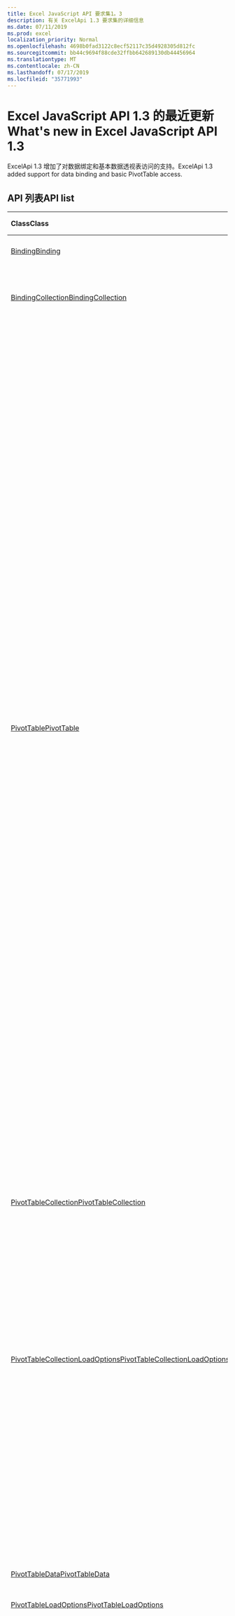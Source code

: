 ```yaml
---
title: Excel JavaScript API 要求集1。3
description: 有关 ExcelApi 1.3 要求集的详细信息
ms.date: 07/11/2019
ms.prod: excel
localization_priority: Normal
ms.openlocfilehash: 4698b0fad3122c8ecf52117c35d4928305d812fc
ms.sourcegitcommit: bb44c9694f88cde32ffbb642689130db44456964
ms.translationtype: MT
ms.contentlocale: zh-CN
ms.lasthandoff: 07/17/2019
ms.locfileid: "35771993"
---
```

# <a name="whats-new-in-excel-javascript-api-13"></a><span data-ttu-id="cce78-103">Excel JavaScript API 1.3 的最近更新</span><span class="sxs-lookup"><span data-stu-id="cce78-103">What's new in Excel JavaScript API 1.3</span></span>

<span data-ttu-id="cce78-104">ExcelApi 1.3 增加了对数据绑定和基本数据透视表访问的支持。</span><span class="sxs-lookup"><span data-stu-id="cce78-104">ExcelApi 1.3 added support for data binding and basic PivotTable access.</span></span>

## <a name="api-list"></a><span data-ttu-id="cce78-105">API 列表</span><span class="sxs-lookup"><span data-stu-id="cce78-105">API list</span></span>

| <span data-ttu-id="cce78-106">Class</span><span class="sxs-lookup"><span data-stu-id="cce78-106">Class</span></span> | <span data-ttu-id="cce78-107">域</span><span class="sxs-lookup"><span data-stu-id="cce78-107">Fields</span></span> | <span data-ttu-id="cce78-108">说明</span><span class="sxs-lookup"><span data-stu-id="cce78-108">Description</span></span> |
|:---|:---|:---|
|[<span data-ttu-id="cce78-109">Binding</span><span class="sxs-lookup"><span data-stu-id="cce78-109">Binding</span></span>](/javascript/api/excel/excel.binding)|[<span data-ttu-id="cce78-110">delete()</span><span class="sxs-lookup"><span data-stu-id="cce78-110">delete()</span></span>](/javascript/api/excel/excel.binding#delete--)|<span data-ttu-id="cce78-111">删除 binding 对象。</span><span class="sxs-lookup"><span data-stu-id="cce78-111">Deletes the binding.</span></span>|
|[<span data-ttu-id="cce78-112">BindingCollection</span><span class="sxs-lookup"><span data-stu-id="cce78-112">BindingCollection</span></span>](/javascript/api/excel/excel.bindingcollection)|[<span data-ttu-id="cce78-113">add (range: Range \| String, bindingType: "range" \| "Table" \| "Text", id: string)</span><span class="sxs-lookup"><span data-stu-id="cce78-113">add(range: Range \| string, bindingType: "Range" \| "Table" \| "Text", id: string)</span></span>](/javascript/api/excel/excel.bindingcollection#add-range--bindingtype--id-)|<span data-ttu-id="cce78-114">将新的 binding 对象添加到特定区域。</span><span class="sxs-lookup"><span data-stu-id="cce78-114">Add a new binding to a particular Range.</span></span>|
||[<span data-ttu-id="cce78-115">add (range: Range \| String, BindingType: bindingType, id: string)</span><span class="sxs-lookup"><span data-stu-id="cce78-115">add(range: Range \| string, bindingType: Excel.BindingType, id: string)</span></span>](/javascript/api/excel/excel.bindingcollection#add-range--bindingtype--id-)|<span data-ttu-id="cce78-116">将新的 binding 对象添加到特定区域。</span><span class="sxs-lookup"><span data-stu-id="cce78-116">Add a new binding to a particular Range.</span></span>|
||[<span data-ttu-id="cce78-117">addFromNamedItem (name: string, bindingType: "Range" \| "Table" \| "Text", id: string)</span><span class="sxs-lookup"><span data-stu-id="cce78-117">addFromNamedItem(name: string, bindingType: "Range" \| "Table" \| "Text", id: string)</span></span>](/javascript/api/excel/excel.bindingcollection#addfromnameditem-name--bindingtype--id-)|<span data-ttu-id="cce78-118">根据工作簿中的命名项添加新的 binding 对象。</span><span class="sxs-lookup"><span data-stu-id="cce78-118">Add a new binding based on a named item in the workbook.</span></span>|
||[<span data-ttu-id="cce78-119">addFromNamedItem (name: string, bindingType: BindingType, id: string)</span><span class="sxs-lookup"><span data-stu-id="cce78-119">addFromNamedItem(name: string, bindingType: Excel.BindingType, id: string)</span></span>](/javascript/api/excel/excel.bindingcollection#addfromnameditem-name--bindingtype--id-)|<span data-ttu-id="cce78-120">根据工作簿中的命名项添加新的 binding 对象。</span><span class="sxs-lookup"><span data-stu-id="cce78-120">Add a new binding based on a named item in the workbook.</span></span>|
||[<span data-ttu-id="cce78-121">addFromSelection (bindingType: "Range" \| "表" \| "Text", id: string)</span><span class="sxs-lookup"><span data-stu-id="cce78-121">addFromSelection(bindingType: "Range" \| "Table" \| "Text", id: string)</span></span>](/javascript/api/excel/excel.bindingcollection#addfromselection-bindingtype--id-)|<span data-ttu-id="cce78-122">根据当前选择的内容添加新的 binding 对象。</span><span class="sxs-lookup"><span data-stu-id="cce78-122">Add a new binding based on the current selection.</span></span>|
||[<span data-ttu-id="cce78-123">addFromSelection (bindingType: BindingType, id: string)</span><span class="sxs-lookup"><span data-stu-id="cce78-123">addFromSelection(bindingType: Excel.BindingType, id: string)</span></span>](/javascript/api/excel/excel.bindingcollection#addfromselection-bindingtype--id-)|<span data-ttu-id="cce78-124">根据当前选择的内容添加新的 binding 对象。</span><span class="sxs-lookup"><span data-stu-id="cce78-124">Add a new binding based on the current selection.</span></span>|
|[<span data-ttu-id="cce78-125">PivotTable</span><span class="sxs-lookup"><span data-stu-id="cce78-125">PivotTable</span></span>](/javascript/api/excel/excel.pivottable)|[<span data-ttu-id="cce78-126">name</span><span class="sxs-lookup"><span data-stu-id="cce78-126">name</span></span>](/javascript/api/excel/excel.pivottable#name)|<span data-ttu-id="cce78-127">PivotTable 对象的名称。</span><span class="sxs-lookup"><span data-stu-id="cce78-127">Name of the PivotTable.</span></span>|
||[<span data-ttu-id="cce78-128">worksheet</span><span class="sxs-lookup"><span data-stu-id="cce78-128">worksheet</span></span>](/javascript/api/excel/excel.pivottable#worksheet)|<span data-ttu-id="cce78-129">包含当前 PivotTable 对象的工作表。</span><span class="sxs-lookup"><span data-stu-id="cce78-129">The worksheet containing the current PivotTable.</span></span>|
||[<span data-ttu-id="cce78-130">refresh()</span><span class="sxs-lookup"><span data-stu-id="cce78-130">refresh()</span></span>](/javascript/api/excel/excel.pivottable#refresh--)|<span data-ttu-id="cce78-131">刷新 PivotTable 对象。</span><span class="sxs-lookup"><span data-stu-id="cce78-131">Refreshes the PivotTable.</span></span>|
||[<span data-ttu-id="cce78-132">set (properties: Excel. 数据透视表)</span><span class="sxs-lookup"><span data-stu-id="cce78-132">set(properties: Excel.PivotTable)</span></span>](/javascript/api/excel/excel.pivottable#set-properties-)|<span data-ttu-id="cce78-133">基于现有加载的对象同时设置该对象的多个属性。</span><span class="sxs-lookup"><span data-stu-id="cce78-133">Sets multiple properties on the object at the same time, based on an existing loaded object.</span></span>|
||[<span data-ttu-id="cce78-134">set (properties: PivotTableUpdateData, options？: Officeextension.error)</span><span class="sxs-lookup"><span data-stu-id="cce78-134">set(properties: Interfaces.PivotTableUpdateData, options?: OfficeExtension.UpdateOptions)</span></span>](/javascript/api/excel/excel.pivottable#set-properties--options-)|<span data-ttu-id="cce78-135">同时设置一个对象的多个属性。</span><span class="sxs-lookup"><span data-stu-id="cce78-135">Sets multiple properties of an object at the same time.</span></span> <span data-ttu-id="cce78-136">您可以传递具有相应属性的纯对象或相同类型的其他 API 对象。</span><span class="sxs-lookup"><span data-stu-id="cce78-136">You can pass either a plain object with the appropriate properties, or another API object of the same type.</span></span>|
|[<span data-ttu-id="cce78-137">PivotTableCollection</span><span class="sxs-lookup"><span data-stu-id="cce78-137">PivotTableCollection</span></span>](/javascript/api/excel/excel.pivottablecollection)|[<span data-ttu-id="cce78-138">getItem(name: string)</span><span class="sxs-lookup"><span data-stu-id="cce78-138">getItem(name: string)</span></span>](/javascript/api/excel/excel.pivottablecollection#getitem-name-)|<span data-ttu-id="cce78-139">按名称获取 PivotTable 对象。</span><span class="sxs-lookup"><span data-stu-id="cce78-139">Gets a PivotTable by name.</span></span>|
||[<span data-ttu-id="cce78-140">items</span><span class="sxs-lookup"><span data-stu-id="cce78-140">items</span></span>](/javascript/api/excel/excel.pivottablecollection#items)|<span data-ttu-id="cce78-141">获取此集合中已加载的子项。</span><span class="sxs-lookup"><span data-stu-id="cce78-141">Gets the loaded child items in this collection.</span></span>|
||[<span data-ttu-id="cce78-142">refreshAll ()</span><span class="sxs-lookup"><span data-stu-id="cce78-142">refreshAll()</span></span>](/javascript/api/excel/excel.pivottablecollection#refreshall--)|<span data-ttu-id="cce78-143">刷新集合中的所有数据透视表。</span><span class="sxs-lookup"><span data-stu-id="cce78-143">Refreshes all the pivot tables in the collection.</span></span>|
|[<span data-ttu-id="cce78-144">PivotTableCollectionLoadOptions</span><span class="sxs-lookup"><span data-stu-id="cce78-144">PivotTableCollectionLoadOptions</span></span>](/javascript/api/excel/excel.pivottablecollectionloadoptions)|[<span data-ttu-id="cce78-145">$all</span><span class="sxs-lookup"><span data-stu-id="cce78-145">$all</span></span>](/javascript/api/excel/excel.pivottablecollectionloadoptions#$all)||
||[<span data-ttu-id="cce78-146">name</span><span class="sxs-lookup"><span data-stu-id="cce78-146">name</span></span>](/javascript/api/excel/excel.pivottablecollectionloadoptions#name)|<span data-ttu-id="cce78-147">对于集合中的每一项: 数据透视表的名称。</span><span class="sxs-lookup"><span data-stu-id="cce78-147">For EACH ITEM in the collection: Name of the PivotTable.</span></span>|
||[<span data-ttu-id="cce78-148">worksheet</span><span class="sxs-lookup"><span data-stu-id="cce78-148">worksheet</span></span>](/javascript/api/excel/excel.pivottablecollectionloadoptions#worksheet)|<span data-ttu-id="cce78-149">对于集合中的每一项: 包含当前数据透视表的工作表。</span><span class="sxs-lookup"><span data-stu-id="cce78-149">For EACH ITEM in the collection: The worksheet containing the current PivotTable.</span></span>|
|[<span data-ttu-id="cce78-150">PivotTableData</span><span class="sxs-lookup"><span data-stu-id="cce78-150">PivotTableData</span></span>](/javascript/api/excel/excel.pivottabledata)|[<span data-ttu-id="cce78-151">name</span><span class="sxs-lookup"><span data-stu-id="cce78-151">name</span></span>](/javascript/api/excel/excel.pivottabledata#name)|<span data-ttu-id="cce78-152">PivotTable 对象的名称。</span><span class="sxs-lookup"><span data-stu-id="cce78-152">Name of the PivotTable.</span></span>|
|[<span data-ttu-id="cce78-153">PivotTableLoadOptions</span><span class="sxs-lookup"><span data-stu-id="cce78-153">PivotTableLoadOptions</span></span>](/javascript/api/excel/excel.pivottableloadoptions)|[<span data-ttu-id="cce78-154">$all</span><span class="sxs-lookup"><span data-stu-id="cce78-154">$all</span></span>](/javascript/api/excel/excel.pivottableloadoptions#$all)||
||[<span data-ttu-id="cce78-155">name</span><span class="sxs-lookup"><span data-stu-id="cce78-155">name</span></span>](/javascript/api/excel/excel.pivottableloadoptions#name)|<span data-ttu-id="cce78-156">PivotTable 对象的名称。</span><span class="sxs-lookup"><span data-stu-id="cce78-156">Name of the PivotTable.</span></span>|
||[<span data-ttu-id="cce78-157">worksheet</span><span class="sxs-lookup"><span data-stu-id="cce78-157">worksheet</span></span>](/javascript/api/excel/excel.pivottableloadoptions#worksheet)|<span data-ttu-id="cce78-158">包含当前 PivotTable 对象的工作表。</span><span class="sxs-lookup"><span data-stu-id="cce78-158">The worksheet containing the current PivotTable.</span></span>|
|[<span data-ttu-id="cce78-159">PivotTableUpdateData</span><span class="sxs-lookup"><span data-stu-id="cce78-159">PivotTableUpdateData</span></span>](/javascript/api/excel/excel.pivottableupdatedata)|[<span data-ttu-id="cce78-160">name</span><span class="sxs-lookup"><span data-stu-id="cce78-160">name</span></span>](/javascript/api/excel/excel.pivottableupdatedata#name)|<span data-ttu-id="cce78-161">PivotTable 对象的名称。</span><span class="sxs-lookup"><span data-stu-id="cce78-161">Name of the PivotTable.</span></span>|
|[<span data-ttu-id="cce78-162">Range</span><span class="sxs-lookup"><span data-stu-id="cce78-162">Range</span></span>](/javascript/api/excel/excel.range)|[<span data-ttu-id="cce78-163">getVisibleView ()</span><span class="sxs-lookup"><span data-stu-id="cce78-163">getVisibleView()</span></span>](/javascript/api/excel/excel.range#getvisibleview--)|<span data-ttu-id="cce78-164">表示当前 range 对象的可见行。</span><span class="sxs-lookup"><span data-stu-id="cce78-164">Represents the visible rows of the current range.</span></span>|
|[<span data-ttu-id="cce78-165">RangeView</span><span class="sxs-lookup"><span data-stu-id="cce78-165">RangeView</span></span>](/javascript/api/excel/excel.rangeview)|[<span data-ttu-id="cce78-166">formulas</span><span class="sxs-lookup"><span data-stu-id="cce78-166">formulas</span></span>](/javascript/api/excel/excel.rangeview#formulas)|<span data-ttu-id="cce78-167">表示采用 A1 表示法的公式。</span><span class="sxs-lookup"><span data-stu-id="cce78-167">Represents the formula in A1-style notation.</span></span>|
||[<span data-ttu-id="cce78-168">formulasLocal</span><span class="sxs-lookup"><span data-stu-id="cce78-168">formulasLocal</span></span>](/javascript/api/excel/excel.rangeview#formulaslocal)|<span data-ttu-id="cce78-p102">表示采用 A1 样式表示法的公式，使用用户的语言和数字格式区域设置。例如，英语中的公式 "=SUM(A1, 1.5)" 在德语中将变为 "=SUMME(A1; 1,5)"。</span><span class="sxs-lookup"><span data-stu-id="cce78-p102">Represents the formula in A1-style notation, in the user's language and number-formatting locale.  For example, the English "=SUM(A1, 1.5)" formula would become "=SUMME(A1; 1,5)" in German.</span></span>|
||[<span data-ttu-id="cce78-171">formulasR1C1</span><span class="sxs-lookup"><span data-stu-id="cce78-171">formulasR1C1</span></span>](/javascript/api/excel/excel.rangeview#formulasr1c1)|<span data-ttu-id="cce78-172">表示采用 R1C1 表示法的公式。</span><span class="sxs-lookup"><span data-stu-id="cce78-172">Represents the formula in R1C1-style notation.</span></span>|
||[<span data-ttu-id="cce78-173">getRange()</span><span class="sxs-lookup"><span data-stu-id="cce78-173">getRange()</span></span>](/javascript/api/excel/excel.rangeview#getrange--)|<span data-ttu-id="cce78-174">获取与当前 RangeView 相关联的父 range。</span><span class="sxs-lookup"><span data-stu-id="cce78-174">Gets the parent range associated with the current RangeView.</span></span>|
||[<span data-ttu-id="cce78-175">numberFormat</span><span class="sxs-lookup"><span data-stu-id="cce78-175">numberFormat</span></span>](/javascript/api/excel/excel.rangeview#numberformat)|<span data-ttu-id="cce78-176">表示 Excel 中指定单元格的数字格式代码。</span><span class="sxs-lookup"><span data-stu-id="cce78-176">Represents Excel's number format code for the given cell.</span></span>|
||[<span data-ttu-id="cce78-177">cellAddresses</span><span class="sxs-lookup"><span data-stu-id="cce78-177">cellAddresses</span></span>](/javascript/api/excel/excel.rangeview#celladdresses)|<span data-ttu-id="cce78-178">表示 RangeView 的单元格地址。</span><span class="sxs-lookup"><span data-stu-id="cce78-178">Represents the cell addresses of the RangeView.</span></span> <span data-ttu-id="cce78-179">只读。</span><span class="sxs-lookup"><span data-stu-id="cce78-179">Read-only.</span></span>|
||[<span data-ttu-id="cce78-180">columnCount</span><span class="sxs-lookup"><span data-stu-id="cce78-180">columnCount</span></span>](/javascript/api/excel/excel.rangeview#columncount)|<span data-ttu-id="cce78-181">返回可见列数。</span><span class="sxs-lookup"><span data-stu-id="cce78-181">Returns the number of visible columns.</span></span> <span data-ttu-id="cce78-182">只读。</span><span class="sxs-lookup"><span data-stu-id="cce78-182">Read-only.</span></span>|
||[<span data-ttu-id="cce78-183">index</span><span class="sxs-lookup"><span data-stu-id="cce78-183">index</span></span>](/javascript/api/excel/excel.rangeview#index)|<span data-ttu-id="cce78-184">返回表示 RangeView 的索引的值。</span><span class="sxs-lookup"><span data-stu-id="cce78-184">Returns a value that represents the index of the RangeView.</span></span> <span data-ttu-id="cce78-185">只读。</span><span class="sxs-lookup"><span data-stu-id="cce78-185">Read-only.</span></span>|
||[<span data-ttu-id="cce78-186">rowCount</span><span class="sxs-lookup"><span data-stu-id="cce78-186">rowCount</span></span>](/javascript/api/excel/excel.rangeview#rowcount)|<span data-ttu-id="cce78-187">返回可见行数。</span><span class="sxs-lookup"><span data-stu-id="cce78-187">Returns the number of visible rows.</span></span> <span data-ttu-id="cce78-188">只读。</span><span class="sxs-lookup"><span data-stu-id="cce78-188">Read-only.</span></span>|
||[<span data-ttu-id="cce78-189">rows</span><span class="sxs-lookup"><span data-stu-id="cce78-189">rows</span></span>](/javascript/api/excel/excel.rangeview#rows)|<span data-ttu-id="cce78-190">表示一组与 range 相关联的 RangeView。</span><span class="sxs-lookup"><span data-stu-id="cce78-190">Represents a collection of range views associated with the range.</span></span> <span data-ttu-id="cce78-191">只读。</span><span class="sxs-lookup"><span data-stu-id="cce78-191">Read-only.</span></span>|
||[<span data-ttu-id="cce78-192">text</span><span class="sxs-lookup"><span data-stu-id="cce78-192">text</span></span>](/javascript/api/excel/excel.rangeview#text)|<span data-ttu-id="cce78-p108">指定区域的文本值。文本值与单元格宽度无关。在 Excel UI 中替代 # 符号不会影响 API 返回的文本值。只读。</span><span class="sxs-lookup"><span data-stu-id="cce78-p108">Text values of the specified range. The Text value will not depend on the cell width. The # sign substitution that happens in Excel UI will not affect the text value returned by the API. Read-only.</span></span>|
||[<span data-ttu-id="cce78-197">valueTypes</span><span class="sxs-lookup"><span data-stu-id="cce78-197">valueTypes</span></span>](/javascript/api/excel/excel.rangeview#valuetypes)|<span data-ttu-id="cce78-198">表示每个单元格的数据类型。</span><span class="sxs-lookup"><span data-stu-id="cce78-198">Represents the type of data of each cell.</span></span> <span data-ttu-id="cce78-199">只读。</span><span class="sxs-lookup"><span data-stu-id="cce78-199">Read-only.</span></span>|
||[<span data-ttu-id="cce78-200">set (properties: RangeView)</span><span class="sxs-lookup"><span data-stu-id="cce78-200">set(properties: Excel.RangeView)</span></span>](/javascript/api/excel/excel.rangeview#set-properties-)|<span data-ttu-id="cce78-201">基于现有加载的对象同时设置该对象的多个属性。</span><span class="sxs-lookup"><span data-stu-id="cce78-201">Sets multiple properties on the object at the same time, based on an existing loaded object.</span></span>|
||[<span data-ttu-id="cce78-202">set (properties: RangeViewUpdateData, options？: Officeextension.error)</span><span class="sxs-lookup"><span data-stu-id="cce78-202">set(properties: Interfaces.RangeViewUpdateData, options?: OfficeExtension.UpdateOptions)</span></span>](/javascript/api/excel/excel.rangeview#set-properties--options-)|<span data-ttu-id="cce78-203">同时设置一个对象的多个属性。</span><span class="sxs-lookup"><span data-stu-id="cce78-203">Sets multiple properties of an object at the same time.</span></span> <span data-ttu-id="cce78-204">您可以传递具有相应属性的纯对象或相同类型的其他 API 对象。</span><span class="sxs-lookup"><span data-stu-id="cce78-204">You can pass either a plain object with the appropriate properties, or another API object of the same type.</span></span>|
||[<span data-ttu-id="cce78-205">values</span><span class="sxs-lookup"><span data-stu-id="cce78-205">values</span></span>](/javascript/api/excel/excel.rangeview#values)|<span data-ttu-id="cce78-206">表示指定的 RangeView 的原始值。</span><span class="sxs-lookup"><span data-stu-id="cce78-206">Represents the raw values of the specified range view.</span></span> <span data-ttu-id="cce78-207">返回的数据可能是字符串、数字，也可能是布尔值。</span><span class="sxs-lookup"><span data-stu-id="cce78-207">The data returned could be of type string, number, or a boolean.</span></span> <span data-ttu-id="cce78-208">包含错误的单元格将返回错误字符串。</span><span class="sxs-lookup"><span data-stu-id="cce78-208">Cells that contain an error will return the error string.</span></span>|
|[<span data-ttu-id="cce78-209">RangeViewCollection</span><span class="sxs-lookup"><span data-stu-id="cce78-209">RangeViewCollection</span></span>](/javascript/api/excel/excel.rangeviewcollection)|[<span data-ttu-id="cce78-210">getItemAt(index: number)</span><span class="sxs-lookup"><span data-stu-id="cce78-210">getItemAt(index: number)</span></span>](/javascript/api/excel/excel.rangeviewcollection#getitemat-index-)|<span data-ttu-id="cce78-211">通过其索引获取 RangeView 行。</span><span class="sxs-lookup"><span data-stu-id="cce78-211">Gets a RangeView Row via its index.</span></span> <span data-ttu-id="cce78-212">从零开始编制索引。</span><span class="sxs-lookup"><span data-stu-id="cce78-212">Zero-Indexed.</span></span>|
||[<span data-ttu-id="cce78-213">items</span><span class="sxs-lookup"><span data-stu-id="cce78-213">items</span></span>](/javascript/api/excel/excel.rangeviewcollection#items)|<span data-ttu-id="cce78-214">获取此集合中已加载的子项。</span><span class="sxs-lookup"><span data-stu-id="cce78-214">Gets the loaded child items in this collection.</span></span>|
|[<span data-ttu-id="cce78-215">RangeViewCollectionLoadOptions</span><span class="sxs-lookup"><span data-stu-id="cce78-215">RangeViewCollectionLoadOptions</span></span>](/javascript/api/excel/excel.rangeviewcollectionloadoptions)|[<span data-ttu-id="cce78-216">$all</span><span class="sxs-lookup"><span data-stu-id="cce78-216">$all</span></span>](/javascript/api/excel/excel.rangeviewcollectionloadoptions#$all)||
||[<span data-ttu-id="cce78-217">cellAddresses</span><span class="sxs-lookup"><span data-stu-id="cce78-217">cellAddresses</span></span>](/javascript/api/excel/excel.rangeviewcollectionloadoptions#celladdresses)|<span data-ttu-id="cce78-218">对于集合中的每一项: 代表 RangeView 的单元格地址。</span><span class="sxs-lookup"><span data-stu-id="cce78-218">For EACH ITEM in the collection: Represents the cell addresses of the RangeView.</span></span> <span data-ttu-id="cce78-219">只读。</span><span class="sxs-lookup"><span data-stu-id="cce78-219">Read-only.</span></span>|
||[<span data-ttu-id="cce78-220">columnCount</span><span class="sxs-lookup"><span data-stu-id="cce78-220">columnCount</span></span>](/javascript/api/excel/excel.rangeviewcollectionloadoptions#columncount)|<span data-ttu-id="cce78-221">对于集合中的每一项: 返回可见列的数量。</span><span class="sxs-lookup"><span data-stu-id="cce78-221">For EACH ITEM in the collection: Returns the number of visible columns.</span></span> <span data-ttu-id="cce78-222">只读。</span><span class="sxs-lookup"><span data-stu-id="cce78-222">Read-only.</span></span>|
||[<span data-ttu-id="cce78-223">formulas</span><span class="sxs-lookup"><span data-stu-id="cce78-223">formulas</span></span>](/javascript/api/excel/excel.rangeviewcollectionloadoptions#formulas)|<span data-ttu-id="cce78-224">对于集合中的每一项: 代表 A1 样式表示法中的公式。</span><span class="sxs-lookup"><span data-stu-id="cce78-224">For EACH ITEM in the collection: Represents the formula in A1-style notation.</span></span>|
||[<span data-ttu-id="cce78-225">formulasLocal</span><span class="sxs-lookup"><span data-stu-id="cce78-225">formulasLocal</span></span>](/javascript/api/excel/excel.rangeviewcollectionloadoptions#formulaslocal)|<span data-ttu-id="cce78-226">对于集合中的每一项: 代表 A1 样式表示法中的公式, 位于用户的语言和数字格式设置区域中。</span><span class="sxs-lookup"><span data-stu-id="cce78-226">For EACH ITEM in the collection: Represents the formula in A1-style notation, in the user's language and number-formatting locale.</span></span>  <span data-ttu-id="cce78-227">例如，英语中的公式 "=SUM(A1, 1.5)" 在德语中将变为 "=SUMME(A1; 1,5)"。</span><span class="sxs-lookup"><span data-stu-id="cce78-227">For example, the English "=SUM(A1, 1.5)" formula would become "=SUMME(A1; 1,5)" in German.</span></span>|
||[<span data-ttu-id="cce78-228">formulasR1C1</span><span class="sxs-lookup"><span data-stu-id="cce78-228">formulasR1C1</span></span>](/javascript/api/excel/excel.rangeviewcollectionloadoptions#formulasr1c1)|<span data-ttu-id="cce78-229">对于集合中的每一项: 以 R1C1 样式表示法表示的公式。</span><span class="sxs-lookup"><span data-stu-id="cce78-229">For EACH ITEM in the collection: Represents the formula in R1C1-style notation.</span></span>|
||[<span data-ttu-id="cce78-230">index</span><span class="sxs-lookup"><span data-stu-id="cce78-230">index</span></span>](/javascript/api/excel/excel.rangeviewcollectionloadoptions#index)|<span data-ttu-id="cce78-231">对于集合中的每一项: 返回一个值, 该值表示 RangeView 的索引。</span><span class="sxs-lookup"><span data-stu-id="cce78-231">For EACH ITEM in the collection: Returns a value that represents the index of the RangeView.</span></span> <span data-ttu-id="cce78-232">只读。</span><span class="sxs-lookup"><span data-stu-id="cce78-232">Read-only.</span></span>|
||[<span data-ttu-id="cce78-233">numberFormat</span><span class="sxs-lookup"><span data-stu-id="cce78-233">numberFormat</span></span>](/javascript/api/excel/excel.rangeviewcollectionloadoptions#numberformat)|<span data-ttu-id="cce78-234">对于集合中的每一项: 代表给定单元格的 Excel 数字格式代码。</span><span class="sxs-lookup"><span data-stu-id="cce78-234">For EACH ITEM in the collection: Represents Excel's number format code for the given cell.</span></span>|
||[<span data-ttu-id="cce78-235">rowCount</span><span class="sxs-lookup"><span data-stu-id="cce78-235">rowCount</span></span>](/javascript/api/excel/excel.rangeviewcollectionloadoptions#rowcount)|<span data-ttu-id="cce78-236">对于集合中的每一项: 返回可见行的数目。</span><span class="sxs-lookup"><span data-stu-id="cce78-236">For EACH ITEM in the collection: Returns the number of visible rows.</span></span> <span data-ttu-id="cce78-237">只读。</span><span class="sxs-lookup"><span data-stu-id="cce78-237">Read-only.</span></span>|
||[<span data-ttu-id="cce78-238">text</span><span class="sxs-lookup"><span data-stu-id="cce78-238">text</span></span>](/javascript/api/excel/excel.rangeviewcollectionloadoptions#text)|<span data-ttu-id="cce78-239">对于集合中的每一项: 指定区域的文本值。</span><span class="sxs-lookup"><span data-stu-id="cce78-239">For EACH ITEM in the collection: Text values of the specified range.</span></span> <span data-ttu-id="cce78-240">文本值与单元格宽度无关。</span><span class="sxs-lookup"><span data-stu-id="cce78-240">The Text value will not depend on the cell width.</span></span> <span data-ttu-id="cce78-241">在 Excel UI 中替代 # 符号不会影响 API 返回的文本值。</span><span class="sxs-lookup"><span data-stu-id="cce78-241">The # sign substitution that happens in Excel UI will not affect the text value returned by the API.</span></span> <span data-ttu-id="cce78-242">只读。</span><span class="sxs-lookup"><span data-stu-id="cce78-242">Read-only.</span></span>|
||[<span data-ttu-id="cce78-243">valueTypes</span><span class="sxs-lookup"><span data-stu-id="cce78-243">valueTypes</span></span>](/javascript/api/excel/excel.rangeviewcollectionloadoptions#valuetypes)|<span data-ttu-id="cce78-244">对于集合中的每一项: 代表每个单元格的数据类型。</span><span class="sxs-lookup"><span data-stu-id="cce78-244">For EACH ITEM in the collection: Represents the type of data of each cell.</span></span> <span data-ttu-id="cce78-245">只读。</span><span class="sxs-lookup"><span data-stu-id="cce78-245">Read-only.</span></span>|
||[<span data-ttu-id="cce78-246">values</span><span class="sxs-lookup"><span data-stu-id="cce78-246">values</span></span>](/javascript/api/excel/excel.rangeviewcollectionloadoptions#values)|<span data-ttu-id="cce78-247">对于集合中的每一项: 代表指定区域视图的原始值。</span><span class="sxs-lookup"><span data-stu-id="cce78-247">For EACH ITEM in the collection: Represents the raw values of the specified range view.</span></span> <span data-ttu-id="cce78-248">返回的数据可能是字符串、数字，也可能是布尔值。</span><span class="sxs-lookup"><span data-stu-id="cce78-248">The data returned could be of type string, number, or a boolean.</span></span> <span data-ttu-id="cce78-249">包含错误的单元格将返回错误字符串。</span><span class="sxs-lookup"><span data-stu-id="cce78-249">Cells that contain an error will return the error string.</span></span>|
|[<span data-ttu-id="cce78-250">RangeViewData</span><span class="sxs-lookup"><span data-stu-id="cce78-250">RangeViewData</span></span>](/javascript/api/excel/excel.rangeviewdata)|[<span data-ttu-id="cce78-251">cellAddresses</span><span class="sxs-lookup"><span data-stu-id="cce78-251">cellAddresses</span></span>](/javascript/api/excel/excel.rangeviewdata#celladdresses)|<span data-ttu-id="cce78-252">表示 RangeView 的单元格地址。</span><span class="sxs-lookup"><span data-stu-id="cce78-252">Represents the cell addresses of the RangeView.</span></span> <span data-ttu-id="cce78-253">只读。</span><span class="sxs-lookup"><span data-stu-id="cce78-253">Read-only.</span></span>|
||[<span data-ttu-id="cce78-254">columnCount</span><span class="sxs-lookup"><span data-stu-id="cce78-254">columnCount</span></span>](/javascript/api/excel/excel.rangeviewdata#columncount)|<span data-ttu-id="cce78-255">返回可见列数。</span><span class="sxs-lookup"><span data-stu-id="cce78-255">Returns the number of visible columns.</span></span> <span data-ttu-id="cce78-256">只读。</span><span class="sxs-lookup"><span data-stu-id="cce78-256">Read-only.</span></span>|
||[<span data-ttu-id="cce78-257">formulas</span><span class="sxs-lookup"><span data-stu-id="cce78-257">formulas</span></span>](/javascript/api/excel/excel.rangeviewdata#formulas)|<span data-ttu-id="cce78-258">表示采用 A1 表示法的公式。</span><span class="sxs-lookup"><span data-stu-id="cce78-258">Represents the formula in A1-style notation.</span></span>|
||[<span data-ttu-id="cce78-259">formulasLocal</span><span class="sxs-lookup"><span data-stu-id="cce78-259">formulasLocal</span></span>](/javascript/api/excel/excel.rangeviewdata#formulaslocal)|<span data-ttu-id="cce78-p123">表示采用 A1 样式表示法的公式，使用用户的语言和数字格式区域设置。例如，英语中的公式 "=SUM(A1, 1.5)" 在德语中将变为 "=SUMME(A1; 1,5)"。</span><span class="sxs-lookup"><span data-stu-id="cce78-p123">Represents the formula in A1-style notation, in the user's language and number-formatting locale.  For example, the English "=SUM(A1, 1.5)" formula would become "=SUMME(A1; 1,5)" in German.</span></span>|
||[<span data-ttu-id="cce78-262">formulasR1C1</span><span class="sxs-lookup"><span data-stu-id="cce78-262">formulasR1C1</span></span>](/javascript/api/excel/excel.rangeviewdata#formulasr1c1)|<span data-ttu-id="cce78-263">表示采用 R1C1 表示法的公式。</span><span class="sxs-lookup"><span data-stu-id="cce78-263">Represents the formula in R1C1-style notation.</span></span>|
||[<span data-ttu-id="cce78-264">index</span><span class="sxs-lookup"><span data-stu-id="cce78-264">index</span></span>](/javascript/api/excel/excel.rangeviewdata#index)|<span data-ttu-id="cce78-265">返回表示 RangeView 的索引的值。</span><span class="sxs-lookup"><span data-stu-id="cce78-265">Returns a value that represents the index of the RangeView.</span></span> <span data-ttu-id="cce78-266">只读。</span><span class="sxs-lookup"><span data-stu-id="cce78-266">Read-only.</span></span>|
||[<span data-ttu-id="cce78-267">numberFormat</span><span class="sxs-lookup"><span data-stu-id="cce78-267">numberFormat</span></span>](/javascript/api/excel/excel.rangeviewdata#numberformat)|<span data-ttu-id="cce78-268">表示 Excel 中指定单元格的数字格式代码。</span><span class="sxs-lookup"><span data-stu-id="cce78-268">Represents Excel's number format code for the given cell.</span></span>|
||[<span data-ttu-id="cce78-269">rowCount</span><span class="sxs-lookup"><span data-stu-id="cce78-269">rowCount</span></span>](/javascript/api/excel/excel.rangeviewdata#rowcount)|<span data-ttu-id="cce78-270">返回可见行数。</span><span class="sxs-lookup"><span data-stu-id="cce78-270">Returns the number of visible rows.</span></span> <span data-ttu-id="cce78-271">只读。</span><span class="sxs-lookup"><span data-stu-id="cce78-271">Read-only.</span></span>|
||[<span data-ttu-id="cce78-272">rows</span><span class="sxs-lookup"><span data-stu-id="cce78-272">rows</span></span>](/javascript/api/excel/excel.rangeviewdata#rows)|<span data-ttu-id="cce78-273">表示一组与 range 相关联的 RangeView。</span><span class="sxs-lookup"><span data-stu-id="cce78-273">Represents a collection of range views associated with the range.</span></span> <span data-ttu-id="cce78-274">只读。</span><span class="sxs-lookup"><span data-stu-id="cce78-274">Read-only.</span></span>|
||[<span data-ttu-id="cce78-275">text</span><span class="sxs-lookup"><span data-stu-id="cce78-275">text</span></span>](/javascript/api/excel/excel.rangeviewdata#text)|<span data-ttu-id="cce78-p127">指定区域的文本值。文本值与单元格宽度无关。在 Excel UI 中替代 # 符号不会影响 API 返回的文本值。只读。</span><span class="sxs-lookup"><span data-stu-id="cce78-p127">Text values of the specified range. The Text value will not depend on the cell width. The # sign substitution that happens in Excel UI will not affect the text value returned by the API. Read-only.</span></span>|
||[<span data-ttu-id="cce78-280">valueTypes</span><span class="sxs-lookup"><span data-stu-id="cce78-280">valueTypes</span></span>](/javascript/api/excel/excel.rangeviewdata#valuetypes)|<span data-ttu-id="cce78-281">表示每个单元格的数据类型。</span><span class="sxs-lookup"><span data-stu-id="cce78-281">Represents the type of data of each cell.</span></span> <span data-ttu-id="cce78-282">只读。</span><span class="sxs-lookup"><span data-stu-id="cce78-282">Read-only.</span></span>|
||[<span data-ttu-id="cce78-283">values</span><span class="sxs-lookup"><span data-stu-id="cce78-283">values</span></span>](/javascript/api/excel/excel.rangeviewdata#values)|<span data-ttu-id="cce78-284">表示指定的 RangeView 的原始值。</span><span class="sxs-lookup"><span data-stu-id="cce78-284">Represents the raw values of the specified range view.</span></span> <span data-ttu-id="cce78-285">返回的数据可能是字符串、数字，也可能是布尔值。</span><span class="sxs-lookup"><span data-stu-id="cce78-285">The data returned could be of type string, number, or a boolean.</span></span> <span data-ttu-id="cce78-286">包含错误的单元格将返回错误字符串。</span><span class="sxs-lookup"><span data-stu-id="cce78-286">Cells that contain an error will return the error string.</span></span>|
|[<span data-ttu-id="cce78-287">RangeViewLoadOptions</span><span class="sxs-lookup"><span data-stu-id="cce78-287">RangeViewLoadOptions</span></span>](/javascript/api/excel/excel.rangeviewloadoptions)|[<span data-ttu-id="cce78-288">$all</span><span class="sxs-lookup"><span data-stu-id="cce78-288">$all</span></span>](/javascript/api/excel/excel.rangeviewloadoptions#$all)||
||[<span data-ttu-id="cce78-289">cellAddresses</span><span class="sxs-lookup"><span data-stu-id="cce78-289">cellAddresses</span></span>](/javascript/api/excel/excel.rangeviewloadoptions#celladdresses)|<span data-ttu-id="cce78-290">表示 RangeView 的单元格地址。</span><span class="sxs-lookup"><span data-stu-id="cce78-290">Represents the cell addresses of the RangeView.</span></span> <span data-ttu-id="cce78-291">只读。</span><span class="sxs-lookup"><span data-stu-id="cce78-291">Read-only.</span></span>|
||[<span data-ttu-id="cce78-292">columnCount</span><span class="sxs-lookup"><span data-stu-id="cce78-292">columnCount</span></span>](/javascript/api/excel/excel.rangeviewloadoptions#columncount)|<span data-ttu-id="cce78-293">返回可见列数。</span><span class="sxs-lookup"><span data-stu-id="cce78-293">Returns the number of visible columns.</span></span> <span data-ttu-id="cce78-294">只读。</span><span class="sxs-lookup"><span data-stu-id="cce78-294">Read-only.</span></span>|
||[<span data-ttu-id="cce78-295">formulas</span><span class="sxs-lookup"><span data-stu-id="cce78-295">formulas</span></span>](/javascript/api/excel/excel.rangeviewloadoptions#formulas)|<span data-ttu-id="cce78-296">表示采用 A1 表示法的公式。</span><span class="sxs-lookup"><span data-stu-id="cce78-296">Represents the formula in A1-style notation.</span></span>|
||[<span data-ttu-id="cce78-297">formulasLocal</span><span class="sxs-lookup"><span data-stu-id="cce78-297">formulasLocal</span></span>](/javascript/api/excel/excel.rangeviewloadoptions#formulaslocal)|<span data-ttu-id="cce78-p132">表示采用 A1 样式表示法的公式，使用用户的语言和数字格式区域设置。例如，英语中的公式 "=SUM(A1, 1.5)" 在德语中将变为 "=SUMME(A1; 1,5)"。</span><span class="sxs-lookup"><span data-stu-id="cce78-p132">Represents the formula in A1-style notation, in the user's language and number-formatting locale.  For example, the English "=SUM(A1, 1.5)" formula would become "=SUMME(A1; 1,5)" in German.</span></span>|
||[<span data-ttu-id="cce78-300">formulasR1C1</span><span class="sxs-lookup"><span data-stu-id="cce78-300">formulasR1C1</span></span>](/javascript/api/excel/excel.rangeviewloadoptions#formulasr1c1)|<span data-ttu-id="cce78-301">表示采用 R1C1 表示法的公式。</span><span class="sxs-lookup"><span data-stu-id="cce78-301">Represents the formula in R1C1-style notation.</span></span>|
||[<span data-ttu-id="cce78-302">index</span><span class="sxs-lookup"><span data-stu-id="cce78-302">index</span></span>](/javascript/api/excel/excel.rangeviewloadoptions#index)|<span data-ttu-id="cce78-303">返回表示 RangeView 的索引的值。</span><span class="sxs-lookup"><span data-stu-id="cce78-303">Returns a value that represents the index of the RangeView.</span></span> <span data-ttu-id="cce78-304">只读。</span><span class="sxs-lookup"><span data-stu-id="cce78-304">Read-only.</span></span>|
||[<span data-ttu-id="cce78-305">numberFormat</span><span class="sxs-lookup"><span data-stu-id="cce78-305">numberFormat</span></span>](/javascript/api/excel/excel.rangeviewloadoptions#numberformat)|<span data-ttu-id="cce78-306">表示 Excel 中指定单元格的数字格式代码。</span><span class="sxs-lookup"><span data-stu-id="cce78-306">Represents Excel's number format code for the given cell.</span></span>|
||[<span data-ttu-id="cce78-307">rowCount</span><span class="sxs-lookup"><span data-stu-id="cce78-307">rowCount</span></span>](/javascript/api/excel/excel.rangeviewloadoptions#rowcount)|<span data-ttu-id="cce78-308">返回可见行数。</span><span class="sxs-lookup"><span data-stu-id="cce78-308">Returns the number of visible rows.</span></span> <span data-ttu-id="cce78-309">只读。</span><span class="sxs-lookup"><span data-stu-id="cce78-309">Read-only.</span></span>|
||[<span data-ttu-id="cce78-310">text</span><span class="sxs-lookup"><span data-stu-id="cce78-310">text</span></span>](/javascript/api/excel/excel.rangeviewloadoptions#text)|<span data-ttu-id="cce78-p135">指定区域的文本值。文本值与单元格宽度无关。在 Excel UI 中替代 # 符号不会影响 API 返回的文本值。只读。</span><span class="sxs-lookup"><span data-stu-id="cce78-p135">Text values of the specified range. The Text value will not depend on the cell width. The # sign substitution that happens in Excel UI will not affect the text value returned by the API. Read-only.</span></span>|
||[<span data-ttu-id="cce78-315">valueTypes</span><span class="sxs-lookup"><span data-stu-id="cce78-315">valueTypes</span></span>](/javascript/api/excel/excel.rangeviewloadoptions#valuetypes)|<span data-ttu-id="cce78-316">表示每个单元格的数据类型。</span><span class="sxs-lookup"><span data-stu-id="cce78-316">Represents the type of data of each cell.</span></span> <span data-ttu-id="cce78-317">只读。</span><span class="sxs-lookup"><span data-stu-id="cce78-317">Read-only.</span></span>|
||[<span data-ttu-id="cce78-318">values</span><span class="sxs-lookup"><span data-stu-id="cce78-318">values</span></span>](/javascript/api/excel/excel.rangeviewloadoptions#values)|<span data-ttu-id="cce78-319">表示指定的 RangeView 的原始值。</span><span class="sxs-lookup"><span data-stu-id="cce78-319">Represents the raw values of the specified range view.</span></span> <span data-ttu-id="cce78-320">返回的数据可能是字符串、数字，也可能是布尔值。</span><span class="sxs-lookup"><span data-stu-id="cce78-320">The data returned could be of type string, number, or a boolean.</span></span> <span data-ttu-id="cce78-321">包含错误的单元格将返回错误字符串。</span><span class="sxs-lookup"><span data-stu-id="cce78-321">Cells that contain an error will return the error string.</span></span>|
|[<span data-ttu-id="cce78-322">RangeViewUpdateData</span><span class="sxs-lookup"><span data-stu-id="cce78-322">RangeViewUpdateData</span></span>](/javascript/api/excel/excel.rangeviewupdatedata)|[<span data-ttu-id="cce78-323">formulas</span><span class="sxs-lookup"><span data-stu-id="cce78-323">formulas</span></span>](/javascript/api/excel/excel.rangeviewupdatedata#formulas)|<span data-ttu-id="cce78-324">表示采用 A1 表示法的公式。</span><span class="sxs-lookup"><span data-stu-id="cce78-324">Represents the formula in A1-style notation.</span></span>|
||[<span data-ttu-id="cce78-325">formulasLocal</span><span class="sxs-lookup"><span data-stu-id="cce78-325">formulasLocal</span></span>](/javascript/api/excel/excel.rangeviewupdatedata#formulaslocal)|<span data-ttu-id="cce78-p138">表示采用 A1 样式表示法的公式，使用用户的语言和数字格式区域设置。例如，英语中的公式 "=SUM(A1, 1.5)" 在德语中将变为 "=SUMME(A1; 1,5)"。</span><span class="sxs-lookup"><span data-stu-id="cce78-p138">Represents the formula in A1-style notation, in the user's language and number-formatting locale.  For example, the English "=SUM(A1, 1.5)" formula would become "=SUMME(A1; 1,5)" in German.</span></span>|
||[<span data-ttu-id="cce78-328">formulasR1C1</span><span class="sxs-lookup"><span data-stu-id="cce78-328">formulasR1C1</span></span>](/javascript/api/excel/excel.rangeviewupdatedata#formulasr1c1)|<span data-ttu-id="cce78-329">表示采用 R1C1 表示法的公式。</span><span class="sxs-lookup"><span data-stu-id="cce78-329">Represents the formula in R1C1-style notation.</span></span>|
||[<span data-ttu-id="cce78-330">numberFormat</span><span class="sxs-lookup"><span data-stu-id="cce78-330">numberFormat</span></span>](/javascript/api/excel/excel.rangeviewupdatedata#numberformat)|<span data-ttu-id="cce78-331">表示 Excel 中指定单元格的数字格式代码。</span><span class="sxs-lookup"><span data-stu-id="cce78-331">Represents Excel's number format code for the given cell.</span></span>|
||[<span data-ttu-id="cce78-332">values</span><span class="sxs-lookup"><span data-stu-id="cce78-332">values</span></span>](/javascript/api/excel/excel.rangeviewupdatedata#values)|<span data-ttu-id="cce78-333">表示指定的 RangeView 的原始值。</span><span class="sxs-lookup"><span data-stu-id="cce78-333">Represents the raw values of the specified range view.</span></span> <span data-ttu-id="cce78-334">返回的数据可能是字符串、数字，也可能是布尔值。</span><span class="sxs-lookup"><span data-stu-id="cce78-334">The data returned could be of type string, number, or a boolean.</span></span> <span data-ttu-id="cce78-335">包含错误的单元格将返回错误字符串。</span><span class="sxs-lookup"><span data-stu-id="cce78-335">Cells that contain an error will return the error string.</span></span>|
|[<span data-ttu-id="cce78-336">Table</span><span class="sxs-lookup"><span data-stu-id="cce78-336">Table</span></span>](/javascript/api/excel/excel.table)|[<span data-ttu-id="cce78-337">highlightFirstColumn</span><span class="sxs-lookup"><span data-stu-id="cce78-337">highlightFirstColumn</span></span>](/javascript/api/excel/excel.table#highlightfirstcolumn)|<span data-ttu-id="cce78-338">指明第一列是否包含特殊格式。</span><span class="sxs-lookup"><span data-stu-id="cce78-338">Indicates whether the first column contains special formatting.</span></span>|
||[<span data-ttu-id="cce78-339">highlightLastColumn</span><span class="sxs-lookup"><span data-stu-id="cce78-339">highlightLastColumn</span></span>](/javascript/api/excel/excel.table#highlightlastcolumn)|<span data-ttu-id="cce78-340">指明最后一列是否包含特殊格式。</span><span class="sxs-lookup"><span data-stu-id="cce78-340">Indicates whether the last column contains special formatting.</span></span>|
||[<span data-ttu-id="cce78-341">showBandedColumns</span><span class="sxs-lookup"><span data-stu-id="cce78-341">showBandedColumns</span></span>](/javascript/api/excel/excel.table#showbandedcolumns)|<span data-ttu-id="cce78-342">指明列是否采用镶边格式来以不同的方式突出显示奇数列与偶数列，让表更易于阅读。</span><span class="sxs-lookup"><span data-stu-id="cce78-342">Indicates whether the columns show banded formatting in which odd columns are highlighted differently from even ones to make reading the table easier.</span></span>|
||[<span data-ttu-id="cce78-343">showBandedRows</span><span class="sxs-lookup"><span data-stu-id="cce78-343">showBandedRows</span></span>](/javascript/api/excel/excel.table#showbandedrows)|<span data-ttu-id="cce78-344">指明行是否采用镶边格式来以不同的方式突出显示奇数行与偶数行，让表更易于阅读。</span><span class="sxs-lookup"><span data-stu-id="cce78-344">Indicates whether the rows show banded formatting in which odd rows are highlighted differently from even ones to make reading the table easier.</span></span>|
||[<span data-ttu-id="cce78-345">showFilterButton</span><span class="sxs-lookup"><span data-stu-id="cce78-345">showFilterButton</span></span>](/javascript/api/excel/excel.table#showfilterbutton)|<span data-ttu-id="cce78-p140">指明是否在每个列标题的顶部显示筛选器按钮。仅当 table 中包含标题行时，才允许设定此设置。</span><span class="sxs-lookup"><span data-stu-id="cce78-p140">Indicates whether the filter buttons are visible at the top of each column header. Setting this is only allowed if the table contains a header row.</span></span>|
|[<span data-ttu-id="cce78-348">TableCollectionLoadOptions</span><span class="sxs-lookup"><span data-stu-id="cce78-348">TableCollectionLoadOptions</span></span>](/javascript/api/excel/excel.tablecollectionloadoptions)|[<span data-ttu-id="cce78-349">highlightFirstColumn</span><span class="sxs-lookup"><span data-stu-id="cce78-349">highlightFirstColumn</span></span>](/javascript/api/excel/excel.tablecollectionloadoptions#highlightfirstcolumn)|<span data-ttu-id="cce78-350">对于集合中的每一项: 指示第一列是否包含特殊格式。</span><span class="sxs-lookup"><span data-stu-id="cce78-350">For EACH ITEM in the collection: Indicates whether the first column contains special formatting.</span></span>|
||[<span data-ttu-id="cce78-351">highlightLastColumn</span><span class="sxs-lookup"><span data-stu-id="cce78-351">highlightLastColumn</span></span>](/javascript/api/excel/excel.tablecollectionloadoptions#highlightlastcolumn)|<span data-ttu-id="cce78-352">对于集合中的每一项: 指示最后一列是否包含特殊格式。</span><span class="sxs-lookup"><span data-stu-id="cce78-352">For EACH ITEM in the collection: Indicates whether the last column contains special formatting.</span></span>|
||[<span data-ttu-id="cce78-353">showBandedColumns</span><span class="sxs-lookup"><span data-stu-id="cce78-353">showBandedColumns</span></span>](/javascript/api/excel/excel.tablecollectionloadoptions#showbandedcolumns)|<span data-ttu-id="cce78-354">对于集合中的每一项: 指示列是否显示条带格式, 其中奇数列以不同的方式突出显示, 而不是为了使表更易于阅读。</span><span class="sxs-lookup"><span data-stu-id="cce78-354">For EACH ITEM in the collection: Indicates whether the columns show banded formatting in which odd columns are highlighted differently from even ones to make reading the table easier.</span></span>|
||[<span data-ttu-id="cce78-355">showBandedRows</span><span class="sxs-lookup"><span data-stu-id="cce78-355">showBandedRows</span></span>](/javascript/api/excel/excel.tablecollectionloadoptions#showbandedrows)|<span data-ttu-id="cce78-356">对于集合中的每一项: 指示行是否显示条带格式, 其中奇数行以不同的方式突出显示, 即使是偶数行, 也可以使表更易于阅读。</span><span class="sxs-lookup"><span data-stu-id="cce78-356">For EACH ITEM in the collection: Indicates whether the rows show banded formatting in which odd rows are highlighted differently from even ones to make reading the table easier.</span></span>|
||[<span data-ttu-id="cce78-357">showFilterButton</span><span class="sxs-lookup"><span data-stu-id="cce78-357">showFilterButton</span></span>](/javascript/api/excel/excel.tablecollectionloadoptions#showfilterbutton)|<span data-ttu-id="cce78-358">对于集合中的每一项: 指示筛选按钮是否显示在每个列标头的顶部。</span><span class="sxs-lookup"><span data-stu-id="cce78-358">For EACH ITEM in the collection: Indicates whether the filter buttons are visible at the top of each column header.</span></span> <span data-ttu-id="cce78-359">仅当 table 中包含标题行时，才允许设定此设置。</span><span class="sxs-lookup"><span data-stu-id="cce78-359">Setting this is only allowed if the table contains a header row.</span></span>|
|[<span data-ttu-id="cce78-360">TableData</span><span class="sxs-lookup"><span data-stu-id="cce78-360">TableData</span></span>](/javascript/api/excel/excel.tabledata)|[<span data-ttu-id="cce78-361">highlightFirstColumn</span><span class="sxs-lookup"><span data-stu-id="cce78-361">highlightFirstColumn</span></span>](/javascript/api/excel/excel.tabledata#highlightfirstcolumn)|<span data-ttu-id="cce78-362">指明第一列是否包含特殊格式。</span><span class="sxs-lookup"><span data-stu-id="cce78-362">Indicates whether the first column contains special formatting.</span></span>|
||[<span data-ttu-id="cce78-363">highlightLastColumn</span><span class="sxs-lookup"><span data-stu-id="cce78-363">highlightLastColumn</span></span>](/javascript/api/excel/excel.tabledata#highlightlastcolumn)|<span data-ttu-id="cce78-364">指明最后一列是否包含特殊格式。</span><span class="sxs-lookup"><span data-stu-id="cce78-364">Indicates whether the last column contains special formatting.</span></span>|
||[<span data-ttu-id="cce78-365">showBandedColumns</span><span class="sxs-lookup"><span data-stu-id="cce78-365">showBandedColumns</span></span>](/javascript/api/excel/excel.tabledata#showbandedcolumns)|<span data-ttu-id="cce78-366">指明列是否采用镶边格式来以不同的方式突出显示奇数列与偶数列，让表更易于阅读。</span><span class="sxs-lookup"><span data-stu-id="cce78-366">Indicates whether the columns show banded formatting in which odd columns are highlighted differently from even ones to make reading the table easier.</span></span>|
||[<span data-ttu-id="cce78-367">showBandedRows</span><span class="sxs-lookup"><span data-stu-id="cce78-367">showBandedRows</span></span>](/javascript/api/excel/excel.tabledata#showbandedrows)|<span data-ttu-id="cce78-368">指明行是否采用镶边格式来以不同的方式突出显示奇数行与偶数行，让表更易于阅读。</span><span class="sxs-lookup"><span data-stu-id="cce78-368">Indicates whether the rows show banded formatting in which odd rows are highlighted differently from even ones to make reading the table easier.</span></span>|
||[<span data-ttu-id="cce78-369">showFilterButton</span><span class="sxs-lookup"><span data-stu-id="cce78-369">showFilterButton</span></span>](/javascript/api/excel/excel.tabledata#showfilterbutton)|<span data-ttu-id="cce78-p142">指明是否在每个列标题的顶部显示筛选器按钮。仅当 table 中包含标题行时，才允许设定此设置。</span><span class="sxs-lookup"><span data-stu-id="cce78-p142">Indicates whether the filter buttons are visible at the top of each column header. Setting this is only allowed if the table contains a header row.</span></span>|
|[<span data-ttu-id="cce78-372">TableLoadOptions</span><span class="sxs-lookup"><span data-stu-id="cce78-372">TableLoadOptions</span></span>](/javascript/api/excel/excel.tableloadoptions)|[<span data-ttu-id="cce78-373">highlightFirstColumn</span><span class="sxs-lookup"><span data-stu-id="cce78-373">highlightFirstColumn</span></span>](/javascript/api/excel/excel.tableloadoptions#highlightfirstcolumn)|<span data-ttu-id="cce78-374">指明第一列是否包含特殊格式。</span><span class="sxs-lookup"><span data-stu-id="cce78-374">Indicates whether the first column contains special formatting.</span></span>|
||[<span data-ttu-id="cce78-375">highlightLastColumn</span><span class="sxs-lookup"><span data-stu-id="cce78-375">highlightLastColumn</span></span>](/javascript/api/excel/excel.tableloadoptions#highlightlastcolumn)|<span data-ttu-id="cce78-376">指明最后一列是否包含特殊格式。</span><span class="sxs-lookup"><span data-stu-id="cce78-376">Indicates whether the last column contains special formatting.</span></span>|
||[<span data-ttu-id="cce78-377">showBandedColumns</span><span class="sxs-lookup"><span data-stu-id="cce78-377">showBandedColumns</span></span>](/javascript/api/excel/excel.tableloadoptions#showbandedcolumns)|<span data-ttu-id="cce78-378">指明列是否采用镶边格式来以不同的方式突出显示奇数列与偶数列，让表更易于阅读。</span><span class="sxs-lookup"><span data-stu-id="cce78-378">Indicates whether the columns show banded formatting in which odd columns are highlighted differently from even ones to make reading the table easier.</span></span>|
||[<span data-ttu-id="cce78-379">showBandedRows</span><span class="sxs-lookup"><span data-stu-id="cce78-379">showBandedRows</span></span>](/javascript/api/excel/excel.tableloadoptions#showbandedrows)|<span data-ttu-id="cce78-380">指明行是否采用镶边格式来以不同的方式突出显示奇数行与偶数行，让表更易于阅读。</span><span class="sxs-lookup"><span data-stu-id="cce78-380">Indicates whether the rows show banded formatting in which odd rows are highlighted differently from even ones to make reading the table easier.</span></span>|
||[<span data-ttu-id="cce78-381">showFilterButton</span><span class="sxs-lookup"><span data-stu-id="cce78-381">showFilterButton</span></span>](/javascript/api/excel/excel.tableloadoptions#showfilterbutton)|<span data-ttu-id="cce78-p143">指明是否在每个列标题的顶部显示筛选器按钮。仅当 table 中包含标题行时，才允许设定此设置。</span><span class="sxs-lookup"><span data-stu-id="cce78-p143">Indicates whether the filter buttons are visible at the top of each column header. Setting this is only allowed if the table contains a header row.</span></span>|
|[<span data-ttu-id="cce78-384">TableUpdateData</span><span class="sxs-lookup"><span data-stu-id="cce78-384">TableUpdateData</span></span>](/javascript/api/excel/excel.tableupdatedata)|[<span data-ttu-id="cce78-385">highlightFirstColumn</span><span class="sxs-lookup"><span data-stu-id="cce78-385">highlightFirstColumn</span></span>](/javascript/api/excel/excel.tableupdatedata#highlightfirstcolumn)|<span data-ttu-id="cce78-386">指明第一列是否包含特殊格式。</span><span class="sxs-lookup"><span data-stu-id="cce78-386">Indicates whether the first column contains special formatting.</span></span>|
||[<span data-ttu-id="cce78-387">highlightLastColumn</span><span class="sxs-lookup"><span data-stu-id="cce78-387">highlightLastColumn</span></span>](/javascript/api/excel/excel.tableupdatedata#highlightlastcolumn)|<span data-ttu-id="cce78-388">指明最后一列是否包含特殊格式。</span><span class="sxs-lookup"><span data-stu-id="cce78-388">Indicates whether the last column contains special formatting.</span></span>|
||[<span data-ttu-id="cce78-389">showBandedColumns</span><span class="sxs-lookup"><span data-stu-id="cce78-389">showBandedColumns</span></span>](/javascript/api/excel/excel.tableupdatedata#showbandedcolumns)|<span data-ttu-id="cce78-390">指明列是否采用镶边格式来以不同的方式突出显示奇数列与偶数列，让表更易于阅读。</span><span class="sxs-lookup"><span data-stu-id="cce78-390">Indicates whether the columns show banded formatting in which odd columns are highlighted differently from even ones to make reading the table easier.</span></span>|
||[<span data-ttu-id="cce78-391">showBandedRows</span><span class="sxs-lookup"><span data-stu-id="cce78-391">showBandedRows</span></span>](/javascript/api/excel/excel.tableupdatedata#showbandedrows)|<span data-ttu-id="cce78-392">指明行是否采用镶边格式来以不同的方式突出显示奇数行与偶数行，让表更易于阅读。</span><span class="sxs-lookup"><span data-stu-id="cce78-392">Indicates whether the rows show banded formatting in which odd rows are highlighted differently from even ones to make reading the table easier.</span></span>|
||[<span data-ttu-id="cce78-393">showFilterButton</span><span class="sxs-lookup"><span data-stu-id="cce78-393">showFilterButton</span></span>](/javascript/api/excel/excel.tableupdatedata#showfilterbutton)|<span data-ttu-id="cce78-p144">指明是否在每个列标题的顶部显示筛选器按钮。仅当 table 中包含标题行时，才允许设定此设置。</span><span class="sxs-lookup"><span data-stu-id="cce78-p144">Indicates whether the filter buttons are visible at the top of each column header. Setting this is only allowed if the table contains a header row.</span></span>|
|[<span data-ttu-id="cce78-396">Workbook</span><span class="sxs-lookup"><span data-stu-id="cce78-396">Workbook</span></span>](/javascript/api/excel/excel.workbook)|[<span data-ttu-id="cce78-397">数据</span><span class="sxs-lookup"><span data-stu-id="cce78-397">pivotTables</span></span>](/javascript/api/excel/excel.workbook#pivottables)|<span data-ttu-id="cce78-398">表示一组与 workbook 相关联的 PivotTable 对象。</span><span class="sxs-lookup"><span data-stu-id="cce78-398">Represents a collection of PivotTables associated with the workbook.</span></span> <span data-ttu-id="cce78-399">只读。</span><span class="sxs-lookup"><span data-stu-id="cce78-399">Read-only.</span></span>|
|[<span data-ttu-id="cce78-400">WorkbookData</span><span class="sxs-lookup"><span data-stu-id="cce78-400">WorkbookData</span></span>](/javascript/api/excel/excel.workbookdata)|[<span data-ttu-id="cce78-401">数据</span><span class="sxs-lookup"><span data-stu-id="cce78-401">pivotTables</span></span>](/javascript/api/excel/excel.workbookdata#pivottables)|<span data-ttu-id="cce78-402">表示一组与 workbook 相关联的 PivotTable 对象。</span><span class="sxs-lookup"><span data-stu-id="cce78-402">Represents a collection of PivotTables associated with the workbook.</span></span> <span data-ttu-id="cce78-403">只读。</span><span class="sxs-lookup"><span data-stu-id="cce78-403">Read-only.</span></span>|
|[<span data-ttu-id="cce78-404">Worksheet</span><span class="sxs-lookup"><span data-stu-id="cce78-404">Worksheet</span></span>](/javascript/api/excel/excel.worksheet)|[<span data-ttu-id="cce78-405">数据</span><span class="sxs-lookup"><span data-stu-id="cce78-405">pivotTables</span></span>](/javascript/api/excel/excel.worksheet#pivottables)|<span data-ttu-id="cce78-406">一组属于 worksheet 的 PivotTable 对象。</span><span class="sxs-lookup"><span data-stu-id="cce78-406">Collection of PivotTables that are part of the worksheet.</span></span> <span data-ttu-id="cce78-407">只读。</span><span class="sxs-lookup"><span data-stu-id="cce78-407">Read-only.</span></span>|
|[<span data-ttu-id="cce78-408">WorksheetData</span><span class="sxs-lookup"><span data-stu-id="cce78-408">WorksheetData</span></span>](/javascript/api/excel/excel.worksheetdata)|[<span data-ttu-id="cce78-409">数据</span><span class="sxs-lookup"><span data-stu-id="cce78-409">pivotTables</span></span>](/javascript/api/excel/excel.worksheetdata#pivottables)|<span data-ttu-id="cce78-410">一组属于 worksheet 的 PivotTable 对象。</span><span class="sxs-lookup"><span data-stu-id="cce78-410">Collection of PivotTables that are part of the worksheet.</span></span> <span data-ttu-id="cce78-411">只读。</span><span class="sxs-lookup"><span data-stu-id="cce78-411">Read-only.</span></span>|

## <a name="see-also"></a><span data-ttu-id="cce78-412">另请参阅</span><span class="sxs-lookup"><span data-stu-id="cce78-412">See also</span></span>

- [<span data-ttu-id="cce78-413">Excel JavaScript API 参考文档</span><span class="sxs-lookup"><span data-stu-id="cce78-413">Excel JavaScript API Reference Documentation</span></span>](/javascript/api/excel)
- [<span data-ttu-id="cce78-414">Excel JavaScript API 要求集</span><span class="sxs-lookup"><span data-stu-id="cce78-414">Excel JavaScript API requirement sets</span></span>](./excel-api-requirement-sets.md)
